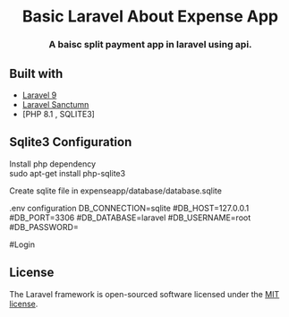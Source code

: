
<h1 align="center">Basic Laravel About Expense App</h1>
<h3 align="center">A baisc split payment app in laravel using api.</h3>

## Built with
- [Laravel 9](https://github.com/laravel/framework)
- [Laravel Sanctumn](https://github.com/laravel/sanctum)
- [PHP 8.1 , SQLITE3]

## Sqlite3  Configuration
Install php dependency  
sudo apt-get install php-sqlite3

Create sqlite file in 
expenseapp/database/database.sqlite

.env configuration
DB_CONNECTION=sqlite
#DB_HOST=127.0.0.1
#DB_PORT=3306
#DB_DATABASE=laravel
#DB_USERNAME=root
#DB_PASSWORD=

#Login 
## License
The Laravel framework is open-sourced software licensed under the [MIT license](https://opensource.org/licenses/MIT).